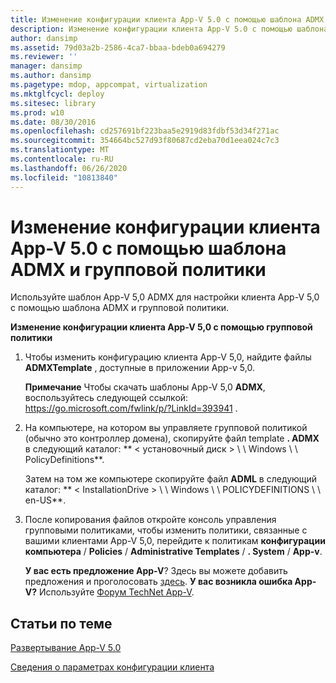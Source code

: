 ```yaml
---
title: Изменение конфигурации клиента App-V 5.0 с помощью шаблона ADMX и групповой политики
description: Изменение конфигурации клиента App-V 5.0 с помощью шаблона ADMX и групповой политики
author: dansimp
ms.assetid: 79d03a2b-2586-4ca7-bbaa-bdeb0a694279
ms.reviewer: ''
manager: dansimp
ms.author: dansimp
ms.pagetype: mdop, appcompat, virtualization
ms.mktglfcycl: deploy
ms.sitesec: library
ms.prod: w10
ms.date: 08/30/2016
ms.openlocfilehash: cd257691bf223baa5e2919d83fdbf53d34f271ac
ms.sourcegitcommit: 354664bc527d93f80687cd2eba70d1eea024c7c3
ms.translationtype: MT
ms.contentlocale: ru-RU
ms.lasthandoff: 06/26/2020
ms.locfileid: "10813840"
---
```

# Изменение конфигурации клиента App-V 5.0 с помощью шаблона ADMX и групповой политики


Используйте шаблон App-V 5,0 ADMX для настройки клиента App-V 5,0 с помощью шаблона ADMX и групповой политики.

**Изменение конфигурации клиента App-V 5,0 с помощью групповой политики**

1.  Чтобы изменить конфигурацию клиента App-V 5,0, найдите файлы **ADMXTemplate** , доступные в приложении App-v 5,0.

    **Примечание**  Чтобы скачать шаблоны App-V 5,0 **ADMX**, воспользуйтесь следующей ссылкой: <https://go.microsoft.com/fwlink/p/?LinkId=393941> .

     

2.  На компьютере, на котором вы управляете групповой политикой (обычно это контроллер домена), скопируйте файл template **. ADMX** в следующий каталог: ** &lt; установочный диск &gt; \ \ Windows \ \ PolicyDefinitions**.

    Затем на том же компьютере скопируйте файл **ADML** в следующий каталог: ** &lt; InstallationDrive &gt; \ \ Windows \ \ POLICYDEFINITIONS \ \ en-US**.

3.  После копирования файлов откройте консоль управления групповыми политиками, чтобы изменить политики, связанные с вашими клиентами App-V 5,0, перейдите к политикам **конфигурации компьютера**  /  **Policies**  /  **Administrative Templates**  /  **. System**  /  **App-v**.

    **У вас есть предложение App-V**? Здесь вы можете добавить предложения и проголосовать [здесь](http://appv.uservoice.com/forums/280448-microsoft-application-virtualization). **У вас возникла ошибка App-V?** Используйте [Форум TechNet App-V](https://social.technet.microsoft.com/Forums/home?forum=mdopappv).

## Статьи по теме


[Развертывание App-V 5.0](deploying-app-v-50.md)

[Сведения о параметрах конфигурации клиента](about-client-configuration-settings.md)

 

 






